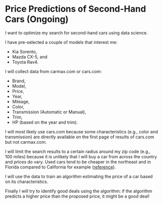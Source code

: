 # Price Predictions of Second-Hand Cars (Ongoing)

I want to optimize my search for second-hand cars using data science. 

I have pre-selected a couple of models that interest me:
- Kia Sorento, 
- Mazda CX-5, and 
- Toyota Rav4. 

I will collect data from carmax.com or cars.com:
- Brand, 
- Model,
- Price, 
- Year, 
- Mileage, 
- Color, 
- Transmission (Automatic or Manual), 
- Trim, 
- HP (based on the year and trim).

I will most likely use cars.com because some characteristics (e.g., color and transmission) are directly available on the first page of results of cars.com but not carmax.com.

I will limit the search results to a certain radius around my zip code (e.g., 100 miles) because it is unlikely that I will buy a car from across the country and prices do vary. Used cars tend to be cheaper in the northeast and in Florida compared to California for example ([reference](https://www.cnbc.com/2016/08/30/where-to-get-the-best-used-car-prices.html)).

I will use the data to train an algorithm estimating the price of a car based on its characteristics. 

Finally I will try to identify good deals using the algorithm: if the algorithm predicts a higher price than the proposed price, it might be a good deal! 
